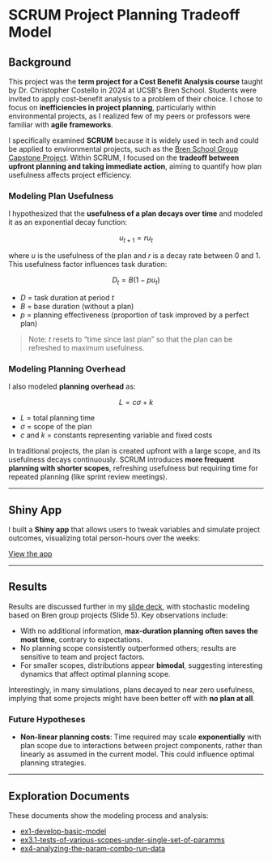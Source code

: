 
# SCRUM Project Planning Tradeoff Model

## Background

This project was the **term project for a Cost Benefit Analysis course** taught by Dr. Christopher Costello in 2024 at UCSB's Bren School. Students were invited to apply cost-benefit analysis to a problem of their choice. I chose to focus on **inefficiencies in project planning**, particularly within environmental projects, as I realized few of my peers or professors were familiar with **agile frameworks**.

I specifically examined **SCRUM** because it is widely used in tech and could be applied to environmental projects, such as the [Bren School Group Capstone Project](https://github.com/rkanderson/sumatra-surf-conservation). Within SCRUM, I focused on the **tradeoff between upfront planning and taking immediate action**, aiming to quantify how plan usefulness affects project efficiency.

### Modeling Plan Usefulness

I hypothesized that the **usefulness of a plan decays over time** and modeled it as an exponential decay function:

$$ u_{t+1} = r u_t $$

where $u$ is the usefulness of the plan and $r$ is a decay rate between 0 and 1. This usefulness factor influences task duration:

$$ D_t = B(1 - p u_t) $$

* $D$ = task duration at period $t$
* $B$ = base duration (without a plan)
* $p$ = planning effectiveness (proportion of task improved by a perfect plan)

> Note: $t$ resets to “time since last plan” so that the plan can be refreshed to maximum usefulness.

### Modeling Planning Overhead

I also modeled **planning overhead** as:

$$ L = c \sigma + k $$

* $L$ = total planning time
* $\sigma$ = scope of the plan
* $c$ and $k$ = constants representing variable and fixed costs

In traditional projects, the plan is created upfront with a large scope, and its usefulness decays continuously. SCRUM introduces **more frequent planning with shorter scopes**, refreshing usefulness but requiring time for repeated planning (like sprint review meetings).

---

## Shiny App

I built a **Shiny app** that allows users to tweak variables and simulate project outcomes, visualizing total person-hours over the weeks:

[View the app](https://rkanderson.shinyapps.io/scrum_project_planning_tradeoff_model/)

---

## Results

Results are discussed further in my [slide deck](https://docs.google.com/presentation/d/1El0y97HjurRNVl77n8ZyXXEB2do57aIJoinLDRqrfOg/edit?slide=id.g31a9226fd74_0_571#slide=id.g31a9226fd74_0_571), with stochastic modeling based on Bren group projects (Slide 5). Key observations include:

* With no additional information, **max-duration planning often saves the most time**, contrary to expectations.
* No planning scope consistently outperformed others; results are sensitive to team and project factors.
* For smaller scopes, distributions appear **bimodal**, suggesting interesting dynamics that affect optimal planning scope.

Interestingly, in many simulations, plans decayed to near zero usefulness, implying that some projects might have been better off with **no plan at all**.

### Future Hypotheses

* **Non-linear planning costs**: Time required may scale **exponentially** with plan scope due to interactions between project components, rather than linearly as assumed in the current model. This could influence optimal planning strategies.

---

## Exploration Documents

These documents show the modeling process and analysis:

* [ex1-develop-basic-model](explorations/ex1-develop-basic-model.html)
* [ex3.1-tests-of-various-scopes-under-single-set-of-paramms](explorations/ex3.1-tests-of-various-scopes-under-single-set-of-paramms.html)
* [ex4-analyzing-the-param-combo-run-data](explorations/ex4-analyzing-the-param-combo-run-data.html)

